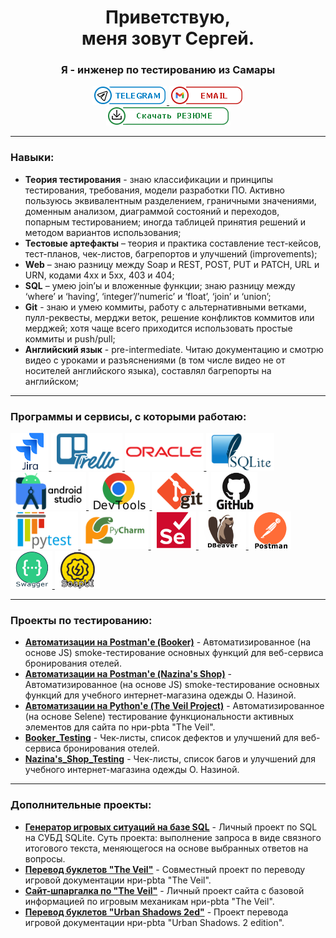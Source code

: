 <div id="header" align="center"> 
  <h1>Приветствую,<br> меня зовут Сергей.</h1>
  <h3>Я - инженер по тестированию из Самары</h3>
</div>
<div id="socias" align="center">
	<a href="https://t.me/Lapchatiy_Kys">
    		<img src="https://github.com/OQASergey/OQASergey/raw/main/pic/tg.png" alt="Telegram"/>
	</a>
	<a href="mailto:sergey.qa.63@gmail.com">
    		<img src="https://github.com/OQASergey/OQASergey/raw/main/pic/ml.png" alt="Mail"/>
	</a>
</div>
<div id="resume" align="center">
	<a href="https://github.com/OQASergey/OQASergey/raw/main/OQASergey's_resume.pdf" download>
		<img src="https://github.com/OQASergey/OQASergey/raw/main/pic/rm.png" Alt="Resume"/>
	</a>
</div>

---
### Навыки:

- **Теория тестирования** - знаю классификации и принципы тестирования, требования, модели разработки ПО. Активно
пользуюсь эквивалентным разделением, граничными значениями, доменным анализом, диаграммой состояний и
переходов, попарным тестированием; иногда таблицей принятия решений и методом вариантов использования;<br>
- **Тестовые артефакты** – теория и практика составление тест-кейсов, тест-планов, чек-листов, багрепортов и
улучшений (improvements);<br>
- **Web** – знаю разницу между Soap и REST, POST, PUT и PATCH, URL и URN, кодами 4xx и 5xx, 403 и 404;<br>
- **SQL** – умею join’ы и вложенные функции; знаю разницу между ‘where’ и ‘having’, ‘integer’/’numeric’ и ‘float’, ‘join’ и
‘union’;<br>
- **Git** - знаю и умею коммиты, работу с альтернативными ветками, пулл-реквесты, мерджи веток, решение конфликтов коммитов или
мерджей; хотя чаще всего приходится использовать простые коммиты и push/pull;<br>
- **Английский язык** - pre-intermediate. Читаю документацию и смотрю видео с уроками и разъяснениями (в том числе
видео не от носителей английского языка), составлял багрепорты на английском;

---

### Программы и сервисы, с которыми работаю:<br>
<p align="left" dir="auto">
	<a href="https://www.atlassian.com/software/jira" target="_blank">
		<img src="https://github.com/OQASergey/OQASergey/raw/main/pic/jira.png" title="jira" height="60"/>
	</a>
	<a href="https://trello.com/">
		<img src="https://github.com/OQASergey/OQASergey/raw/main/pic/trello.png" title="trello" height="60"/>
	</a>
	<a href="https://www.oracle.com/">
		<img src="https://github.com/OQASergey/OQASergey/raw/main/pic/oracle.png" title="oracle" height="60"/>
	</a>
	<a href="https://sqlite.org/index.html">
		<img src="https://github.com/OQASergey/OQASergey/raw/main/pic/sqlite.png" title="sqlite" height="60"/>
	</a>
	<a href="https://developer.android.com/studio">
		<img src="https://github.com/OQASergey/OQASergey/raw/main/pic/andstudio.png" title="andstudio" height="60"/>
	</a>
	<a href="https://developer.chrome.com/docs/devtools?hl=ru">
		<img src="https://github.com/OQASergey/OQASergey/raw/main/pic/devtools.png" title="devtools" height="60"/>
	</a>
	<a href="https://git-scm.com/">
		<img src="https://github.com/OQASergey/OQASergey/raw/main/pic/git.png" title="git" height="60"/>
	</a>
	<a href="https://github.com/OQASergey">
		<img src="https://github.com/OQASergey/OQASergey/raw/main/pic/github.png" title="github" height="60"/>
	</a>
	<a href="https://docs.pytest.org/en/7.4.x/">
		<img src="https://github.com/OQASergey/OQASergey/raw/main/pic/pytest.png" title="pytest" height="60"/>
	</a>
	<a href="https://www.jetbrains.com/pycharm/">
		<img src="https://github.com/OQASergey/OQASergey/raw/main/pic/pycharm.png" title="pycharm" height="60"/>
	</a>
	<a href="https://www.selenium.dev/documentation/webdriver/">
		<img src="https://github.com/OQASergey/OQASergey/raw/main/pic/selenium.png" title="selenium" height="60"/>
	</a>
	<a href="https://dbeaver.io/">
		<img src="https://github.com/OQASergey/OQASergey/raw/main/pic/dbeaver.png" title="dbeaver" height="60"/>
	</a>
	<a href="https://www.postman.com/">
		<img src="https://github.com/OQASergey/OQASergey/raw/main/pic/postman.png" title="postman" height="60"/>
	</a>
	<a href="https://swagger.io/">
		<img src="https://github.com/OQASergey/OQASergey/raw/main/pic/swagger.png" title="swagger" height="60"/>
	</a>
	<a href="https://www.soapui.org/">
		<img src="https://github.com/OQASergey/OQASergey/raw/main/pic/soapui.png" title="soapui" height="60"/>
	</a>
</p>

---
### Проекты по тестированию:

- **[Автоматизации на Postman'е (Booker)](https://github.com/OQASergey/Restful_Booking-automation_Postman#readme)** - Автоматизированное (на основе JS) smoke-тестирование основных функций для веб-сервиса бронирования отелей.<br>
- **[Автоматизации на Postman'е (Nazina's Shop)](https://github.com/OQASergey/Nazina-s_Shop-automation_Postman#readme)** - Автоматизированное (на основе JS) smoke-тестирование основных функций для учебного интернет-магазина одежды О. Назиной.<br>
- **[Автоматизации на Python'е (The Veil Project)](https://github.com/OQASergey/The_Veil_site_func_tests/tree/master)** - Автоматизированное (на основе Selene) тестирование функциональности активных элементов для сайта по нри-pbta "The Veil".
- **[Booker_Testing](https://github.com/OQASergey/Restful-Booker_Testing#readme)** - Чек-листы, список дефектов и улучшений для веб-сервиса бронирования отелей.<br>
- **[Nazina's_Shop_Testing](https://github.com/OQASergey/Nazinas_Shop_Testing#readme)** - Чек-листы, список багов и улучшений для учебного интернет-магазина одежды О. Назиной.<br>

---
### Дополнительные проекты:
- **[Генератор игровых ситуаций на базе SQL](https://github.com/OQASergey/SQLite_project-Monsterhearts_spell#readme)** - Личный проект по SQL на СУБД SQLite. Суть проекта: выполнение запроса в виде связного итогового текста, меняющегося на основе выбранных ответов на вопросы.<br>
- **[Перевод буклетов "The Veil"](https://github.com/OQASergey/veil_playbook_data)** - Совместный проект по переводу игровой документации нри-pbta "The Veil". <br>
- **[Сайт-шпаргалка по "The Veil"](https://github.com/OQASergey/The_Veil_site#readme)** - Личный проект сайта с базовой информацией по игровым механикам нри-pbta "The Veil". <br>
- **[Перевод буклетов "Urban Shadows 2ed"](https://github.com/OQASergey/U_Shad_2ed_Rus#readme)** - Проект перевода игровой документации нри-pbta "Urban Shadows. 2 edition".

